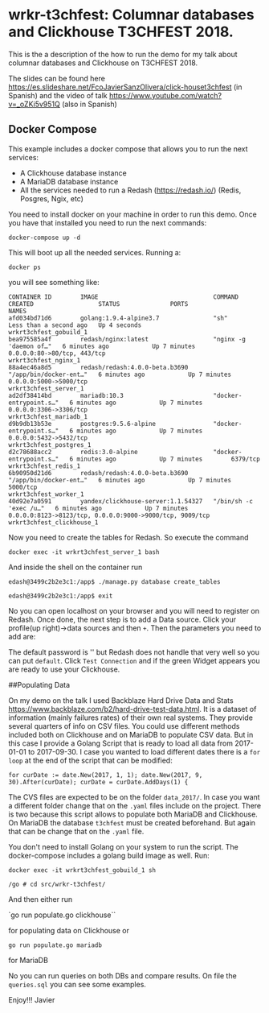 # wrkr-t3chfest: Columnar databases and Clickhouse T3CHFEST 2018.

This is the a description of the how to run the demo for my talk about columnar databases and Clickhouse on T3CHFEST 2018. 

The slides can be found here https://es.slideshare.net/FcoJavierSanzOlivera/click-houset3chfest (in Spanish)
and the video of talk 
https://www.youtube.com/watch?v=_oZKi5v951Q (also in Spanish)

## Docker Compose

This example includes a docker compose that allows you to run the next services:

- A Clickhouse database instance
- A MariaDB database instance
- All the services needed to run a Redash (https://redash.io/) (Redis, Posgres, Ngix, etc)

You need to install docker on your machine in order to run this demo. Once you have that installed you need to run the next commands:

 `docker-compose up -d`

This will boot up all the needed services. Running a:

 `docker ps` 

you will see something like:

```
CONTAINER ID        IMAGE                                COMMAND                  CREATED                  STATUS              PORTS                                                      NAMES
afd034bd71d6        golang:1.9.4-alpine3.7               "sh"                     Less than a second ago   Up 4 seconds                                                                   wrkrt3chfest_gobuild_1
bea975585a4f        redash/nginx:latest                  "nginx -g 'daemon of…"   6 minutes ago            Up 7 minutes        0.0.0.0:80->80/tcp, 443/tcp                                wrkrt3chfest_nginx_1
88a4ec46a8d5        redash/redash:4.0.0-beta.b3690       "/app/bin/docker-ent…"   6 minutes ago            Up 7 minutes        0.0.0.0:5000->5000/tcp                                     wrkrt3chfest_server_1
ad2df38414bd        mariadb:10.3                         "docker-entrypoint.s…"   6 minutes ago            Up 7 minutes        0.0.0.0:3306->3306/tcp                                     wrkrt3chfest_mariadb_1
d9b9db13b53e        postgres:9.5.6-alpine                "docker-entrypoint.s…"   6 minutes ago            Up 7 minutes        0.0.0.0:5432->5432/tcp                                     wrkrt3chfest_postgres_1
d2c78688acc2        redis:3.0-alpine                     "docker-entrypoint.s…"   6 minutes ago            Up 7 minutes        6379/tcp                                                   wrkrt3chfest_redis_1
6b90950d21d6        redash/redash:4.0.0-beta.b3690       "/app/bin/docker-ent…"   6 minutes ago            Up 7 minutes        5000/tcp                                                   wrkrt3chfest_worker_1
40d92e7a0591        yandex/clickhouse-server:1.1.54327   "/bin/sh -c 'exec /u…"   6 minutes ago            Up 7 minutes        0.0.0.0:8123->8123/tcp, 0.0.0.0:9000->9000/tcp, 9009/tcp   wrkrt3chfest_clickhouse_1
```

Now you need to create the tables for Redash. So execute the command

`docker exec -it wrkrt3chfest_server_1 bash`

And inside the shell on the container run

`edash@3499c2b2e3c1:/app$ ./manage.py database create_tables`

`edash@3499c2b2e3c1:/app$ exit`

No you can open localhost on your browser and you will need to register on Redash. Once done, the next step is to add a Data source. Click your profile(up right)->data sources
and then `+`. Then the parameters you need to add are:

The default password is '' but Redash does not handle that very well so you can put `default`. Click `Test Connection` and if the green Widget appears you are ready to use your
Clickhouse. 

##Populating Data

On my demo on the talk I used Backblaze Hard Drive Data and Stats https://www.backblaze.com/b2/hard-drive-test-data.html. 
It is a dataset of information (mainly failures rates) of their
own real systems. They provide several quarters of info on CSV files. 
You could use different methods included both on Clickhouse and on MariaDB to populate CSV data. 
But in this case I provide a Golang Script that is ready to load all data from 2017-01-01 to 2017-09-30. I case you wanted to load
different dates there is a `for loop` at the end of the script that can be modified:

```
for curDate := date.New(2017, 1, 1); date.New(2017, 9, 30).After(curDate); curDate = curDate.AddDays(1) {
```

The CVS files are expected to be on the folder `data_2017/`. In case you want a different folder change that on the `.yaml` files include on the
project. There is two because this script allows to populate both MariaDB and Clickhouse. On MariaDB the database `t3chfest` must be created 
beforehand. But again that can be change that on the `.yaml` file. 

You don't need to install Golang on your system to run the script. The docker-compose includes a golang build image as well. Run:

`docker exec -it wrkrt3chfest_gobuild_1 sh`

`/go # cd src/wrkr-t3chfest/`

And then either run 

`go run populate.go clickhouse``

for populating data on Clickhouse or 

`go run populate.go mariadb`

for MariaDB

No you can run queries on both DBs and compare results. On file the `queries.sql` you can see some examples.

Enjoy!!!
Javier



